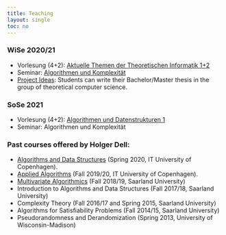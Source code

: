 ```yaml
---
title: Teaching
layout: single
toc: no
---
```


### WiSe 2020/21

- Vorlesung (4+2): [Aktuelle Themen der Theoretischen Informatik 1+2](winter20/ati)
- Seminar: [Algorithmen und Komplexität](winter20/seminar)
- [Project Ideas](project-ideas): Students can write their Bachelor/Master thesis in the group of theoretical computer science.

### SoSe 2021

- Vorlesung (4+2): [Algorithmen und Datenstrukturen 1](summer21/algo1)
- Seminar: Algorithmen und Komplexität



### Past courses offered by Holger Dell:

- [Algorithms and Data Structures](https://learnit.itu.dk/local/coursebase/view.php?s=ft&view=public&ciid=423) (Spring 2020, IT University of Copenhagen).
- [Applied Algorithms](https://learnit.itu.dk/local/coursebase/view.php?s=ft&view=public&ciid=203) (Fall 2019/20, IT University of Copenhagen).
- [Multivariate Algorithmics](https://bit.ly/MulAlg18) (Fall 2018/19, Saarland University)
- Introduction to Algorithms and Data Structures (Fall 2017/18, Saarland University)
- Complexity Theory (Fall 2016/17 and Spring 2015, Saarland University)
- Algorithms for Satisfiability Problems (Fall 2014/15, Saarland University)
- Pseudorandomness and Derandomization (Spring 2013, University of Wisconsin-Madison)
